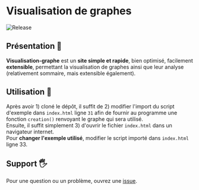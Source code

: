 # Visualisation de graphes
![Release](https://img.shields.io/github/v/release/Catatomik/visualisation-graphe)

## Présentation 📖
__Visualisation-graphe__ est un **site simple et rapide**, bien optimisé, facilement **extensible**, permettant la visualisation de graphes ainsi que leur analyse (relativement sommaire, mais extensible également).

## Utilisation 💾
Après avoir 1) cloné le dépôt, il suffit de 2) modifier l'import du script d'exemple dans `index.html` ligne `31` afin de fournir au programme une fonction `creation()` renvoyant le graphe qui sera utilisé.  
Ensuite, il suffit simplement 3) d'ouvrir le fichier `index.html` dans un navigateur internet.  
Pour **changer l'exemple utilisé**, modifier le script importé dans `index.html` ligne 33.

## Support 🖐
Pour une question ou un problème, ouvrez une [issue](https://github.com/Catatomik/visualisation-graphe/issues/new/choose).